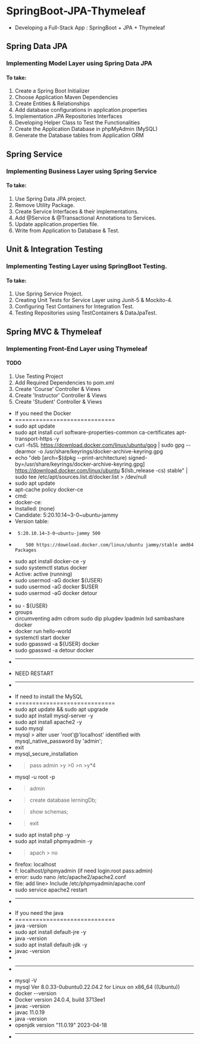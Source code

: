 # SpringBoot-JPA-Thymeleaf
* Developing a Full-Stack App : SpringBoot + JPA + Thymeleaf

## Spring Data JPA
### Implementing Model Layer using Spring Data JPA
#### To take:
1. Create a Spring Boot Initializer
2. Choose Application Maven Dependencies
3. Create Entities & Relationships
4. Add database configurations in application.properties
5. Implementation JPA Repositories Interfaces
6. Developing Helper Class to Test the Functionalities
7. Create the Application Database in phpMyAdmin (MySQL)
8. Generate the Database tables from Application ORM

## Spring Service
### Implementing Business Layer using Spring Service
#### To take:
1. Use Spring Data JPA project.
2. Remove Utility Package.
3. Create Service Interfaces & their implementations.
4. Add @Service & @Transactional Annotations to Services.
5. Update application.properties file.
6. Write from Application to Database & Test.

##  Unit & Integration Testing
### Implementing Testing Layer using SpringBoot Testing. 
#### To take:
1. Use Spring Service Project.
2. Creating Unit Tests for Service Layer using Junit-5 & Mockito-4.
3. Configuring Test Containers for Integration Test.
4. Testing Repositories using TestContainers & DataJpaTest.

## Spring MVC & Thymeleaf
### Implementing Front-End Layer using Thymeleaf
#### TODO
1. Use Testing Project
2. Add Required Dependencies to pom.xml
3. Create 'Course' Controller & Views
4. Create 'Instructor' Controller & Views
5. Create 'Student' Controller & Views



* If you need the Docker
* =============================
* sudo apt update
* sudo apt install curl software-properties-common ca-certificates apt-transport-https -y
* curl -fsSL https://download.docker.com/linux/ubuntu/gpg | sudo gpg --dearmor -o /usr/share/keyrings/docker-archive-keyring.gpg
* echo "deb [arch=$(dpkg --print-architecture) signed-by=/usr/share/keyrings/docker-archive-keyring.gpg] https://download.docker.com/linux/ubuntu $(lsb_release -cs) stable" | sudo tee /etc/apt/sources.list.d/docker.list > /dev/null
* sudo apt update
* apt-cache policy docker-ce
* cmd:
* docker-ce:
*   Installed: (none)
*   Candidate: 5:20.10.14~3-0~ubuntu-jammy
*   Version table:
*      5:20.10.14~3-0~ubuntu-jammy 500
*         500 https://download.docker.com/linux/ubuntu jammy/stable amd64 Packages
* sudo apt install docker-ce -y
* sudo systemctl status docker
*  Active: active (running)
*  sudo usermod -aG docker ${USER}
*  sudo usermod -aG docker $USER
*  sudo usermod -aG docker detour
*
*  su - ${USER}
*  groups
*  circumventing adm cdrom sudo dip plugdev lpadmin lxd sambashare docker
* docker run hello-world
* systemctl start docker
* sudo gpasswd -a ${USER} docker
* sudo gpasswd -a detour docker
* --------------------
* NEED RESTART
* --------------------
* If need to install the MySQL
* =============================
* sudo apt update && sudo apt upgrade
* sudo apt install mysql-server -y
* sudo apt install apache2 -y
* sudo mysql
* mysql > alter user 'root'@'localhost' identified with mysql_native_password by 'admin';
* exit
* mysql_secure_installation
* > pass admin >y >0 >n >y*4
* mysql -u root -p
* > admin
* > create database lerningDb;
* > show schemas;
* > exit
* sudo apt install php -y
* sudo apt install phpmyadmin -y
* > apach > no
* firefox: localhost
* f: localhost/phpmyadmin (if need login:root pass:admin)
* error: sudo nano /etc/apache2/apache2.conf
* file: add line> Include /etc/phpmyadmin/apache.conf
* sudo service apache2 restart
* --------------------
* If you need the java
* =============================
* java -version
* sudo apt install default-jre -y
* java -version
* sudo apt install default-jdk -y
* javac -version
*
* ----------------------
* mysql -V
* mysql  Ver 8.0.33-0ubuntu0.22.04.2 for Linux on x86_64 ((Ubuntu))
* docker --version
* Docker version 24.0.4, build 3713ee1
* javac -version
* javac 11.0.19
* java -version
* openjdk version "11.0.19" 2023-04-18
* --------------
